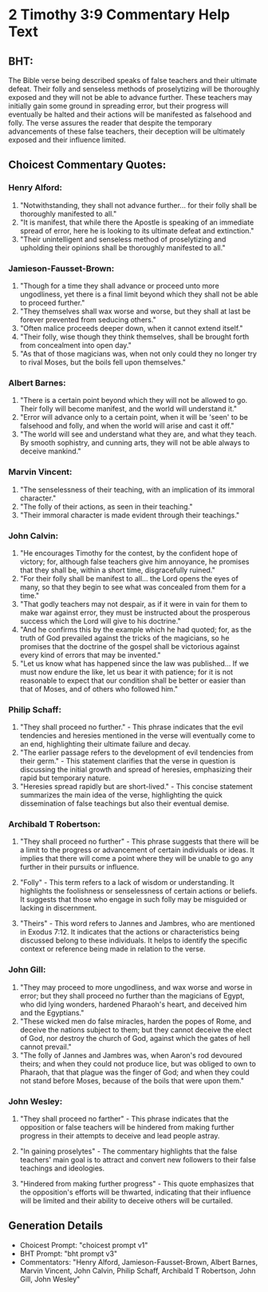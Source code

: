 # 2 Timothy 3:9 Commentary Help Text

## BHT:
The Bible verse being described speaks of false teachers and their ultimate defeat. Their folly and senseless methods of proselytizing will be thoroughly exposed and they will not be able to advance further. These teachers may initially gain some ground in spreading error, but their progress will eventually be halted and their actions will be manifested as falsehood and folly. The verse assures the reader that despite the temporary advancements of these false teachers, their deception will be ultimately exposed and their influence limited.

## Choicest Commentary Quotes:
### Henry Alford:
1. "Notwithstanding, they shall not advance further... for their folly shall be thoroughly manifested to all." 
2. "It is manifest, that while there the Apostle is speaking of an immediate spread of error, here he is looking to its ultimate defeat and extinction." 
3. "Their unintelligent and senseless method of proselytizing and upholding their opinions shall be thoroughly manifested to all."

### Jamieson-Fausset-Brown:
1. "Though for a time they shall advance or proceed unto more ungodliness, yet there is a final limit beyond which they shall not be able to proceed further."
2. "They themselves shall wax worse and worse, but they shall at last be forever prevented from seducing others."
3. "Often malice proceeds deeper down, when it cannot extend itself."
4. "Their folly, wise though they think themselves, shall be brought forth from concealment into open day."
5. "As that of those magicians was, when not only could they no longer try to rival Moses, but the boils fell upon themselves."

### Albert Barnes:
1. "There is a certain point beyond which they will not be allowed to go. Their folly will become manifest, and the world will understand it."
2. "Error will advance only to a certain point, when it will be 'seen' to be falsehood and folly, and when the world will arise and cast it off."
3. "The world will see and understand what they are, and what they teach. By smooth sophistry, and cunning arts, they will not be able always to deceive mankind."

### Marvin Vincent:
1. "The senselessness of their teaching, with an implication of its immoral character."
2. "The folly of their actions, as seen in their teaching."
3. "Their immoral character is made evident through their teachings."

### John Calvin:
1. "He encourages Timothy for the contest, by the confident hope of victory; for, although false teachers give him annoyance, he promises that they shall be, within a short time, disgracefully ruined."
2. "For their folly shall be manifest to all... the Lord opens the eyes of many, so that they begin to see what was concealed from them for a time."
3. "That godly teachers may not despair, as if it were in vain for them to make war against error, they must be instructed about the prosperous success which the Lord will give to his doctrine."
4. "And he confirms this by the example which he had quoted; for, as the truth of God prevailed against the tricks of the magicians, so he promises that the doctrine of the gospel shall be victorious against every kind of errors that may be invented."
5. "Let us know what has happened since the law was published... If we must now endure the like, let us bear it with patience; for it is not reasonable to expect that our condition shall be better or easier than that of Moses, and of others who followed him."

### Philip Schaff:
1. "They shall proceed no further." - This phrase indicates that the evil tendencies and heresies mentioned in the verse will eventually come to an end, highlighting their ultimate failure and decay.
2. "The earlier passage refers to the development of evil tendencies from their germ." - This statement clarifies that the verse in question is discussing the initial growth and spread of heresies, emphasizing their rapid but temporary nature.
3. "Heresies spread rapidly but are short-lived." - This concise statement summarizes the main idea of the verse, highlighting the quick dissemination of false teachings but also their eventual demise.

### Archibald T Robertson:
1. "They shall proceed no further" - This phrase suggests that there will be a limit to the progress or advancement of certain individuals or ideas. It implies that there will come a point where they will be unable to go any further in their pursuits or influence.

2. "Folly" - This term refers to a lack of wisdom or understanding. It highlights the foolishness or senselessness of certain actions or beliefs. It suggests that those who engage in such folly may be misguided or lacking in discernment.

3. "Theirs" - This word refers to Jannes and Jambres, who are mentioned in Exodus 7:12. It indicates that the actions or characteristics being discussed belong to these individuals. It helps to identify the specific context or reference being made in relation to the verse.

### John Gill:
1. "They may proceed to more ungodliness, and wax worse and worse in error; but they shall proceed no further than the magicians of Egypt, who did lying wonders, hardened Pharaoh's heart, and deceived him and the Egyptians."
2. "These wicked men do false miracles, harden the popes of Rome, and deceive the nations subject to them; but they cannot deceive the elect of God, nor destroy the church of God, against which the gates of hell cannot prevail."
3. "The folly of Jannes and Jambres was, when Aaron's rod devoured theirs; and when they could not produce lice, but was obliged to own to Pharaoh, that that plague was the finger of God; and when they could not stand before Moses, because of the boils that were upon them."

### John Wesley:
1. "They shall proceed no farther" - This phrase indicates that the opposition or false teachers will be hindered from making further progress in their attempts to deceive and lead people astray.

2. "In gaining proselytes" - The commentary highlights that the false teachers' main goal is to attract and convert new followers to their false teachings and ideologies.

3. "Hindered from making further progress" - This quote emphasizes that the opposition's efforts will be thwarted, indicating that their influence will be limited and their ability to deceive others will be curtailed.


## Generation Details
- Choicest Prompt: "choicest prompt v1"
- BHT Prompt: "bht prompt v3"
- Commentators: "Henry Alford, Jamieson-Fausset-Brown, Albert Barnes, Marvin Vincent, John Calvin, Philip Schaff, Archibald T Robertson, John Gill, John Wesley"
